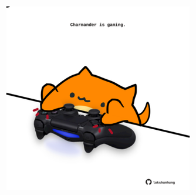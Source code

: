 <!-- built at 12/06/2022, 21:01:05 UTC -->
<p align="center">
  <img width="500" height="500" src="./ReadmeImage.svg">
</p>
